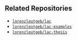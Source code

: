 ## Related Repositories

 - [`lorenzleutgeb/lac`](https://github.com/lorenzleutgeb/lac`)
 - [`lorenzleutgeb/lac-examples`](https://github.com/lorenzleutgeb/lac-examples)
 - [`lorenzleutgeb/lac-thesis`](https://github.com/lorenzleutgeb/lac-thesis)

